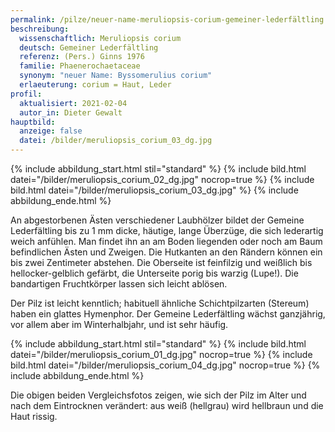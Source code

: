 ```yaml
---
permalink: /pilze/neuer-name-meruliopsis-corium-gemeiner-lederfältling
beschreibung:
  wissenschaftlich: Meruliopsis corium
  deutsch: Gemeiner Lederfältling
  referenz: (Pers.) Ginns 1976
  familie: Phaenerochaetaceae
  synonym: "neuer Name: Byssomerulius corium"
  erlaeuterung: corium = Haut, Leder
profil:
  aktualisiert: 2021-02-04
  autor_in: Dieter Gewalt
hauptbild:
  anzeige: false
  datei: /bilder/meruliopsis_corium_03_dg.jpg
---
```

{% include abbildung_start.html stil="standard" %}
{% include bild.html datei="/bilder/meruliopsis_corium_02_dg.jpg" nocrop=true %}
{% include bild.html datei="/bilder/meruliopsis_corium_03_dg.jpg" %}
{% include abbildung_ende.html %}

An abgestorbenen Ästen verschiedener Laubhölzer bildet der Gemeine Lederfältling bis zu 1 mm dicke, häutige, lange Überzüge, die sich lederartig weich anfühlen. Man findet ihn an am Boden liegenden oder noch am Baum befindlichen Ästen und Zweigen. Die Hutkanten an den Rändern können ein bis zwei Zentimeter abstehen. Die Oberseite ist feinfilzig und weißlich bis hellocker-gelblich gefärbt, die Unterseite porig bis warzig (Lupe!). Die bandartigen Fruchtkörper lassen sich leicht ablösen.

Der Pilz ist leicht kenntlich; habituell ähnliche Schichtpilzarten (Stereum) haben ein glattes Hymenphor. Der Gemeine Lederfältling wächst ganzjährig, vor allem aber im Winterhalbjahr,  und ist sehr häufig.

{% include abbildung_start.html stil="standard" %}
{% include bild.html datei="/bilder/meruliopsis_corium_01_dg.jpg" nocrop=true %}
{% include bild.html datei="/bilder/meruliopsis_corium_04_dg.jpg" nocrop=true %}
{% include abbildung_ende.html %}

Die obigen beiden Vergleichsfotos zeigen, wie sich der Pilz im Alter und nach dem Eintrocknen verändert: aus weiß (hellgrau) wird hellbraun und die Haut rissig.